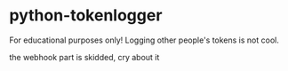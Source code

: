 # python-tokenlogger

For educational purposes only! Logging other people's tokens is not cool.

the webhook part is skidded, cry about it
